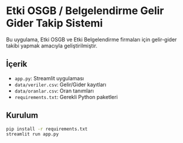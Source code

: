 # Etki OSGB / Belgelendirme Gelir Gider Takip Sistemi

Bu uygulama, Etki OSGB ve Etki Belgelendirme firmaları için gelir-gider takibi yapmak amacıyla geliştirilmiştir.

## İçerik
- `app.py`: Streamlit uygulaması
- `data/veriler.csv`: Gelir/Gider kayıtları
- `data/oranlar.csv`: Oran tanımları
- `requirements.txt`: Gerekli Python paketleri

## Kurulum
```bash
pip install -r requirements.txt
streamlit run app.py
```
